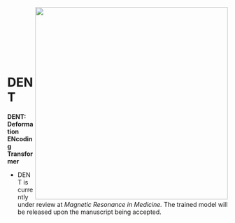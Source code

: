 <img src='videos/video_6.gif' align="right" width=440>

<br><br><br><br><br><br>

# DENT

**DENT: Deformation ENcoding Transformer**  

- DENT is currently under review at *Magnetic Resonance in Medicine.* The trained model will be released upon the manuscript being accepted. 